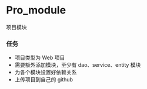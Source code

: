 # Pro_module
项目模块
### 任务
- 项目类型为 Web 项目
- 需要额外添加模块，至少有 dao、service、entity 模块
- 为各个模块设置好依赖关系
- 上传项目到自己的 github
